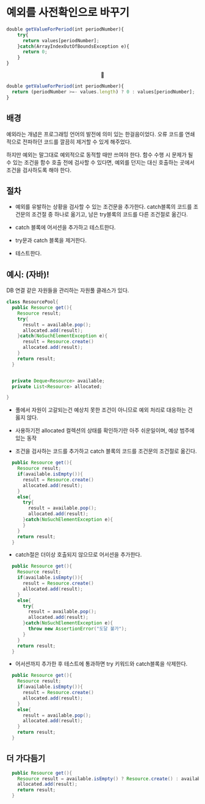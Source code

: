 # 예외를 사전확인으로 바꾸기

```JavaScript
double getValueForPeriod(int periodNumber){
    try{
      return values[periodNumber];
    }catch(ArrayIndexOutOfBoundsException e){
      return 0;
    }
}
```

<center>🔽</center>

```JavaScript
double getValueForPeriod(int periodNumber){
  return (periodNumber >=- values.length) ? 0 : values[periodNumber];
}
```

## 배경

예외라는 개념은 프로그래밍 언어의 발전에 의미 있는 한걸음이었다. 오류 코드를 연쇄적으로 전파하던 코드를 깔끔히 제거할 수 있게 해주었다.

하지만 예외는 말그대로 예외적으로 동적할 때만 쓰여야 한다. 함수 수행 시 문제가 될 수 있는 조건을 함수 호출 전에 검사할 수 있다면, 예외를 던지는 대신 호출하는 곳에서 조건을 검사하도록 해야 한다.

## 절차

-   예외를 유발하는 상황을 검사할 수 있는 조건문을 추가한다. catch블록의 코드를 조건문의 조건절 중 하나로 옮기고, 남은 try블록의 코드를 다른 조건절로 옮긴다.

-   catch 블록에 어서션을 추가하고 테스트한다.
-   try문과 catch 블록을 제거한다.
-   테스트한다.

## 예시: (자바)!

DB 연결 같은 자원들을 관리하는 자원풀 클래스가 있다.

```Java
class ResourcePool{
  public Resource get(){
    Resource result;
    try{
      result = available.pop();
      allocated.add(result);
    }catch(NoSuchElementException e){
      result = Resource.create()
      allocated.add(result);
    }
    return result;
  }


  private Deque<Resource> available;
  private List<Resource> allocated;

}
```

-   풀에서 자원이 고갈되는건 예상치 못한 조건이 아니므로 예외 처리로 대응하는 건 옳지 않다.

-   사용하기전 allocated 컬렉션의 상태를 확인하기란 아주 쉬운일이며, 예상 범주에 있는 동작

-   조건을 검사하는 코드를 추가하고 catch 블록의 코드를 조건문의 조건절로 옮긴다.

```Java
  public Resource get(){
    Resource result;
    if(available.isEmpty()){
      result = Resource.create()
      allocated.add(result);
    }
    else{
      try{
        result = available.pop();
        allocated.add(result);
      }catch(NoSuchElementException e){
      }
    }
    return result;
  }
```

-   catch절은 더이상 호출되지 않으므로 어서션을 추가한다.

```Java
  public Resource get(){
    Resource result;
    if(available.isEmpty()){
      result = Resource.create()
      allocated.add(result);
    }
    else{
      try{
        result = available.pop();
        allocated.add(result);
      }catch(NoSuchElementException e){
        throw new AssertionError("도달 불가");
      }
    }
    return result;
  }
```

-   어서션까지 추가한 후 테스트에 통과하면 try 키워드와 catch블록을 삭제한다.

```Java
  public Resource get(){
    Resource result;
    if(available.isEmpty()){
      result = Resource.create()
      allocated.add(result);
    }
    else{
      result = available.pop();
      allocated.add(result);
    }
    return result;
  }
```

## 더 가다듬기

```Java
  public Resource get(){
    Resource result = available.isEmpty() ? Resource.create() : available.pop();
    allocated.add(result);
    return result;
  }
```
